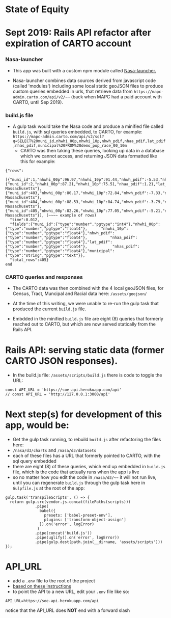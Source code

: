 # State of Equity

# Sept 2019: Rails API refactor after expiration of CARTO account

### Nasa-launcher
- This app was built with a custom npm module called [Nasa-launcher.](https://www.npmjs.com/~ericyoungberg)

- Nasa-launcher combines data sources derived from javascript code (called 'modules') including some local static geoJSON files to produce custom queries embedded in urls, that retrieve data from `https://mapc-admin.carto.com/api/v2/~~` (back when MAPC had a paid account with CARTO, until Sep 2019).


### build.js file
- A gulp task would take the Nasa code and produce a minified file called `build.js`, with sql queries embedded, to CARTO, for example: `https://mapc-admin.carto.com/api/v2/sql?q=SELECT%20muni_id,nhwhi_00p,nhwhi_10p,nhwh_pdif,nhaa_pdif,lat_pdif,nhas_pdif,municipal%20FROM%20demo_pop_race_00_10m`
  - CARTO was then taking these queries, looking up data in a database which we cannot access, and returning JSON data formatted like this for example:

```
{"rows":
    [{"muni_id":1,"nhwhi_00p":96.97,"nhwhi_10p":91.44,"nhwh_pdif":-5.53,"nhaa_pdif":1.23,"lat_pdif":1.23,"nhas_pdif":1.31,"municipal":"Abington"},{"muni_id":2,"nhwhi_00p":87.21,"nhwhi_10p":75.51,"nhaa_pdif":1.21,"lat_pdif":2.58,"nhas_pdif":1.32,"municipal":"Central Massachusetts"},{"muni_id":403,"nhwhi_00p":80.17,"nhwhi_10p":72.84,"nhwh_pdif":-7.33,"nhaa_pdif":0.86,"lat_pdif":4.3,"nhas_pdif":1.9,"municipal":"Northeastern Massachusetts"},{"muni_id":404,"nhwhi_00p":88.53,"nhwhi_10p":84.74,"nhwh_pdif":-3.79,"nhaa_pdif":1.63,"lat_pdif":1.66,"nhas_pdif":0.47,"municipal":"Southeastern Massachusetts"},{"muni_id":405,"nhwhi_00p":82.26,"nhwhi_10p":77.05,"nhwh_pdif":-5.21,"nhaa_pdif":0.35,"lat_pdif":3.88,"nhas_pdif":0.65,"municipal":"Western Massachusetts"}], (~~~~ example of rows)
  "time":0.012,
  "fields":{"muni_id":{"type":"number","pgtype":"int4"},"nhwhi_00p":{"type":"number","pgtype":"float4"},      "nhwhi_10p":{"type":"number","pgtype":"float4"},"nhwh_pdif":{"type":"number","pgtype":"float4"},          "nhaa_pdif":{"type":"number","pgtype":"float4"},"lat_pdif":{"type":"number","pgtype":"float4"},           "nhas_pdif":{"type":"number","pgtype":"float4"},"municipal":{"type":"string","pgtype":"text"}},
  "total_rows":405}
end
```

### CARTO queries and responses
- The CARTO data was then combined with the 4 local geoJSON files, for Census, Tract, Muncipal and Racial data here: `/assets/geojson/`

- At the time of this writing, we were unable to re-run the gulp task that produced the current `build.js` file.
- Embdded in the minified `build.js` file are eight (8) queries that formerly reached out to CARTO, but which are now served statically from the Rails API.

# Rails API: serving static data (former CARTO JSON responses).
- In the build.js file: `/assets/scripts/build.js` there is code to toggle the URL:

```
const API_URL = 'https://soe-api.herokuapp.com/api'
// const API_URL = 'http://127.0.0.1:3000/api'
```


# Next step(s) for development of this app, would be:
  - Get the gulp task running, to rebuild `build.js` after refactoring the files here:
  - `/nasa/d3/charts` and `/nasa/d3/datasets`
  - each of these files has a URL that formerly pointed to CARTO, with the sql query embedded
  - there are eight (8) of these queries, which end up embedded in `build.js` file, which is the code that actually runs when the app is live
  - so no matter how you edit the code in `/nasa/d3/~~` it will not run live, until you can regenerate `build.js` through the gulp task here in `Gulpfile.js` at the root of the app:

```
gulp.task('transpileScripts', () => {
  return gulp.src(vendor.js.concat(filePaths(scripts)))
             .pipe(
               babel({
                 presets: ['babel-preset-env'],
                 plugins: ['transform-object-assign']
               }).on('error', logError)
              )
             .pipe(concat('build.js'))
             .pipe(uglify().on('error', logError))
             .pipe(gulp.dest(path.join(__dirname, 'assets/scripts')))
});
```

# API_URL

- add a `.env` file to the root of the project
- [based on these instructions](https://www.npmjs.com/package/dotenv)
- to point the API to a new URL, edit your `.env` file like so:

```
API_URL=https://soe-api.herokuapp.com/api
```
notice that the API_URL does **NOT** end with a forward slash
